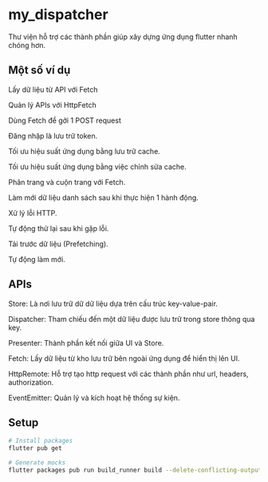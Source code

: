 # my_dispatcher

Thư viện hỗ trợ các thành phần giúp xây dựng ứng dụng flutter nhanh chóng hơn.

## Một số ví dụ

Lấy dữ liệu từ API với Fetch

Quản lý APIs với HttpFetch

Dùng Fetch để gởi 1 POST request

Đăng nhập là lưu trữ token.

Tối ưu hiệu suất ứng dụng bằng lưu trữ cache.

Tối ưu hiệu suất ứng dụng bằng việc chỉnh sửa cache.

Phân trang và cuộn trang với Fetch.

Làm mới dữ liệu danh sách sau khi thực hiện 1 hành động.

Xử lý lỗi HTTP.

Tự động thử lại sau khi gặp lỗi.

Tải trước dữ liệu (Prefetching).

Tự động làm mới.

## APIs

Store: Là nơi lưu trữ dữ dữ liệu dựa trên cấu trúc key-value-pair.

Dispatcher: Tham chiếu đến một dữ liệu được lưu trữ trong store thông qua key.

Presenter: Thành phần kết nối giữa UI và Store.

Fetch: Lấy dữ liệu từ kho lưu trữ bên ngoài ứng dụng để hiển thị lên UI.

HttpRemote: Hỗ trợ tạo http request với các thành phần như url, headers, authorization.

EventEmitter: Quản lý và kích hoạt hệ thống sự kiện.

## Setup

```bash
# Install packages
flutter pub get

# Generate mocks
flutter packages pub run build_runner build --delete-conflicting-outputs
```

